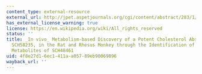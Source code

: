```yaml
---
content_type: external-resource
external_url: http://jpet.aspetjournals.org/cgi/content/abstract/283/1/157
has_external_license_warning: true
license: https://en.wikipedia.org/wiki/All_rights_reserved
status: ''
title: _In vivo_ Metabolism-based Discovery of a Potent Cholesterol Absorption Inhibitor,
  SCH58235, in the Rat and Rhesus Monkey through the Identification of the Active
  Metabolites of SCH48461
uid: 4f8e27d1-6ec1-411a-a057-89eb90069896
wayback_url: ''
---
```

